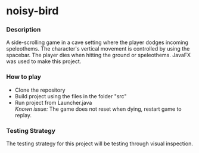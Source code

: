 # noisy-bird
### Description
A side-scrolling game in a cave setting where the player dodges incoming speleothems. The character's vertical movement is controlled by using the spacebar. The player dies when hitting the ground or speleothems. JavaFX was used to make this project.

### How to play
* Clone the repository  
* Build project using the files in the folder "src"
* Run project from Launcher.java  
<i> Known issue: </i> The game does not reset when dying, restart game to replay.
### Testing Strategy
The testing strategy for this project will be testing through visual inspection.
